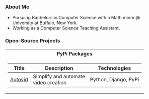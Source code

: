 ### About Me
*  Pursuing Bachelors in Computer Science with a Math minor @ University at Buffalo, New York.
* Working as a Computer Science Teaching Assistant.

### Open-Source Projects

<table>
<tr><th>PyPi Packages </th></tr>
<tr><td>

|Title | Description | Technologies|
|--|--|--|
| [Autovid](https://github.com/ajinkyatalekar/autovid) | Simplify and automate <br> video creation. | Python, Django, PyPi|

</td></tr> </table>


<!--
**ajinkyatalekar/ajinkyatalekar** is a ✨ _special_ ✨ repository because its `README.md` (this file) appears on your GitHub profile.

Here are some ideas to get you started:

- 🔭 I’m currently working on ...
- 🌱 I’m currently learning ...
- 👯 I’m looking to collaborate on ...
- 🤔 I’m looking for help with ...
- 💬 Ask me about ...
- 📫 How to reach me: ...
- 😄 Pronouns: ...
- ⚡ Fun fact: ...
-->
